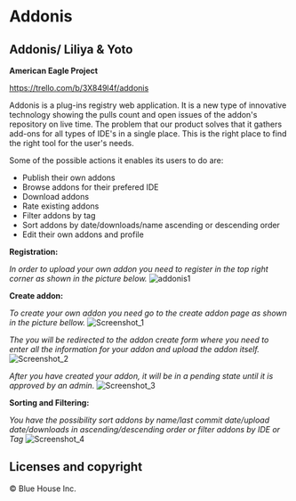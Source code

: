 # Addonis
## Addonis/ Liliya & Yoto

**American Eagle Project**

https://trello.com/b/3X849l4f/addonis

Addonis is a plug-ins registry web application. 
It is a new type of innovative technology showing the pulls count and open issues of the addon's repository on live time.
The problem that our product solves that it gathers add-ons for all types of IDE's in a single place. 
This is the right place to find the right tool for the user's needs. 

Some of the possible actions it enables its users to do are:
* Publish their own addons
* Browse addons for their prefered IDE
* Download addons
* Rate existing addons
* Filter addons by tag
* Sort addons by date/downloads/name ascending or descending order
* Edit their own addons and profile 

**Registration:**

*In order to upload your own addon you need to register in the top right corner as shown in the picture below.*
![addonis1](/uploads/08ac3c6a43106a77c69da58ebfa362d1/addonis1.png)


**Create addon:**

*To create your own addon you need go to the create addon page as shown in the picture bellow.*
![Screenshot_1](/uploads/b2f9a3e4fe80c69ef151084ae55ca132/Screenshot_1.png)

*The you will be redirected to the addon create form where you need to enter all the information for your addon and upload the addon itself.*
![Screenshot_2](/uploads/ebf0ac20af03f9cf71e9362e066b8d3d/Screenshot_2.png)

*After you have created your addon, it will be in a pending state until it is approved by an admin.*
![Screenshot_3](/uploads/fae362fb6798e402cbb5c54f4b60ef0b/Screenshot_3.png)


**Sorting and Filtering:**

*You have the possibility sort addons by name/last commit date/upload date/downloads in ascending/descending order or filter addons by IDE or Tag*
![Screenshot_4](/uploads/17f58218b01ce082332d110ef0ab04c5/Screenshot_4.png)



## Licenses and copyright

© Blue House Inc.